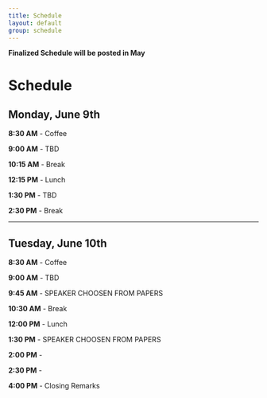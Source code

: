 ```yaml
---
title: Schedule  
layout: default  
group: schedule  
---
```


**Finalized Schedule will be posted in May** 

# Schedule

## Monday, June 9th

**8:30 AM** - Coffee

**9:00 AM** - TBD

**10:15 AM** - Break

**12:15 PM** - Lunch

**1:30 PM** - TBD

**2:30 PM** - Break



---

## Tuesday, June 10th

**8:30 AM** - Coffee

**9:00 AM** - TBD

**9:45 AM** - SPEAKER CHOOSEN FROM PAPERS

**10:30 AM** - Break

**12:00 PM** - Lunch

**1:30 PM** - SPEAKER CHOOSEN FROM PAPERS

**2:00 PM** - 

**2:30 PM** -

**4:00 PM** - Closing Remarks

